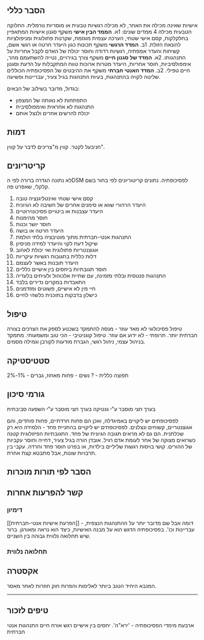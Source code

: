 ## הסבר כללי 
אישיות שאינה מכילה את האחר, לא מכילה רגשיות טבעית או מוסריות נורמלית.
החלוקה הטבעית מכילה 4 ממדים שונים:
1א. **הממד הבין אישי** משקף סגנון אישיות המתאפיין בחלקלקות, קסם אישי שטחי, הערכה עצמית מוגזמת, שקרנות פתולוגית ומניפולציות להונאת הזולת.
1ב. **המדד הרגשי** משקף תכונות כגון היעדר חרטה או רגשי אשם, קשיחות והעדר אמפתיה, רגשיות רדודה וחוסר יכולת של האדם לקבל אחריות על התנהגותו.
2א. **המדד של סגנון חיים** משקף צורך בגירויים, נטייה להשתעמם מהר, אימפולסיביות, חוסר אחריות, היעדר מטרות ארוכות טווח המתקבלות על הדעת וסגנון חיים טפילי.
2ב. **המדד האנטי חברתי** משקף את ההיבטים של הפסיכופתיה הכוללים שליטה לקויה בהתנהגות, בעיות התנהגות בגיל צעיר, עבריינות ופשיעה.

בגדול, מדובר בשילוב של הבאים:
* התפתחות לא נאותה של המצפון
* התנהגות לא אחראית ואימפולסיבית
* יכולת להרשים אחרים ולנצל אותם
## דמות
חניבעל לקטר.
קווין מ"צריכים לדבר על קווין".

## קריטריונים
לא נתונה הגדרה ברורה לפי הDSM לפסיכופתיה. נתונים קריטוריונים לפי בחור בשם קלקלי, שאפרט פה.
1. קסם אישי שטחי ואינטליגנציה טובה
2. היעדר הרהורי שווא או סימנים אחרים של חשיבה לא הגיונית
3. היעדר עצבנות או ביטויים פסיכונוירוטיים
4. חוסר מהימנות
5. חוסר יושר וכנות
6. היעדר חרטה או בושה
7. התנהגות אנטי-חברתית מתוך מוטיבציה בלתי הולמת
8. שיקול דעת לקוי והיעדר למידה מניסיון
9. אגוצנטריות פתולוגית ואי יכולת לאהוב
10. דלות כללית בתגובות רגשיות עיקריות
11. היעדר תובנות באשר לעצמם
12. חוסר תגובתיות ביחסים בין אישיים כלליים
13. התנהגות פנטסית ובלתי מזמינה, עם שתיית אלכוהול ולעיתים בלעדיה
14. התאבדות במקרים נדירים בלבד
15. חיי מין לא אישיים, פשוטים ומזדמנים
16. כישלון בדבקות בתוכנית כלשהי לחיים
## טיפול
טיפול פסיכולוגי לא מאד עוזר - מנסה להתמקד בשכנוע לספק את הצרכים בצורה חברתית יותר.
תרופתי - לא ידוע אם עוזר.
טיפול קוגניטיבי - הכי טוב ומשמעותי. מתמקד בניהול עצמי, ניהול רגשי, הגברת מודעות לקורבן וגמילה מסמים.
## סטטיסטיקה
תפוצה כללית - ?
נשים - פחות מאחוז, גברים - 1%-2%
## גורמי סיכון
בערך חצי מוסבר ע"י גנטיקה
בערך חצי מוסבר ע"י השפעה סביבתית

לפסיכופתים יש ליקויים באמיגדלה, ואכן הם פחות חרדתיים, פחות פוחדים, והם אגוצנטריים, קשוחים ונצלנים.
לפסיכופתים יש ליקויים בהתניית פחד - הלמידה היא רק שכלתנית. הם גם לא מראים תגובה הגיונית של פחד.
התגובתיות הפיזולוגית קטנה כשרואים מצוקה של אחר לעומת אדם רגיל.
אובדן הורה בגיל צעיר, דחייה וחוסר עקביות של ההורים.
קושי בויסות רגשות שליליים בילדות, או בפרט חוסר פחד וחרדה.
עקבי בין תרבויות שונות, אבל מתבטא קצת אחרת.
## הסבר לפי תורות מוכרות


## קשר להפרעות אחרות

### דימיון
[[הפרעת אישיות אנטי-חברתית]] - דומה אבל שם מדובר יותר על ההתנהגות הנצפית, עבריינות וכו'. בפסיכופתיה הדגש הוא על מבנה האישיות, כיצד הוא נראה ומאורגן. ברור שיש תחלואה נלווית גבוהה בין השניים.
### תחלואה נלווית

## אקסטרה
המנבא היחיד הטוב ביותר לאלימות והפרות חוק חוזרות לאחר מאסר.

___
## טיפים לזכור
ארבעת מימדי הפסיכופתיה - 'ירא"ה'.
יחסים בין אישיים
רגש
אורח חיים
התנהגות אנטי חברתית
